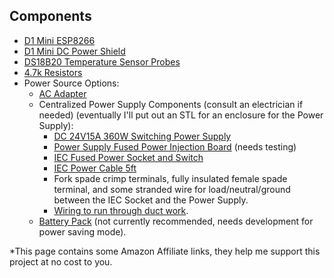 ## Components
  - [D1 Mini ESP8266](https://amzn.to/3RKfhDr)
  - [D1 Mini DC Power Shield](https://amzn.to/3x4fysX)
  - [DS18B20 Temperature Sensor Probes](https://amzn.to/3BlRHq3)
  - [4.7k Resistors](https://amzn.to/3dlpAiz)
  - Power Source Options:
      - [AC Adapter](https://amzn.to/3qifrGf)
      - Centralized Power Supply Components (consult an electrician if needed) (eventually I'll put out an STL for an enclosure for the Power Supply):
          - [DC 24V15A 360W Switching Power Supply](https://amzn.to/3QxQ3r2)
          - [Power Supply Fused Power Injection Board](https://www.holidaycoro.com/product-p/1308.htm) (needs testing)
          - [IEC Fused Power Socket and Switch](https://amzn.to/3TLkZa5)
          - [IEC Power Cable 5ft](https://amzn.to/3BouswU)
          - Fork spade crimp terminals, fully insulated female spade terminal, and some stranded wire for load/neutral/ground between the IEC Socket and the Power Supply.
          - [Wiring to run through duct work](https://github.com/TonyBrobston/yet-another-smart-vent/issues/7#issuecomment-1221660336).
      - [Battery Pack](https://amzn.to/3RIe2ED) (not currently recommended, needs development for power saving mode).

*This page contains some Amazon Affiliate links, they help me support this project at no cost to you.
